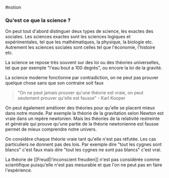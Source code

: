#notion
### Qu'est ce que la science ? 
On peut tout d'abord distinguer deux types de science, les exactes des sociales. Les sciences exactes sont les sciences logiques et expérimentales, tel que les mathématiques, la physique, la biologie etc. Autrement les sciences sociales sont celles tel que l'économie, l'histoire etc. 

La science se repose très souvent sur des loi ou des théories universelles, tel que par exemple "l'eau bout a 100 degrés", ou encore la loi de la gravité. 

La science moderne fonctionne par contradiction, on ne peut pas prouver quelque chose sans que son contraire soit faux 
> "On ne peut jamais prouver qu'une théorie est vraie, on peut seulement prouver qu'elle est fausse" - Karl Kooper

On peut également améliorer des théories pour qu'elle se placent mieux dans notre monde. Par exemple la théorie de la gravitation selon Newton est vraie dans un repère newtonien. Mais les théories de la relativité restreinte et générale qui prouve qu'une partie de la théorie newtonienne est fausse permet de mieux comprendre notre univers. 

On considère chaque théorie vraie tant qu'elle n'est pas réfutée. Les cas particuliers ne donnent pas des lois. Par exemple dire "tout les cygnes sont blancs" c'est faux mais dire "tout les cygnes ne sont pas blancs" c'est vrai.

La théorie de [[Freud|l'inconscient freudien]] n'est pas considérée comme scientifique puisqu'elle n'est pas mesurable et que l'on ne peut pas en faire l'expérience.


